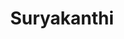 ---
title: Suryakanthi
category: grand_suite
roomtype: The Heritage Grand Suite
bg_image: "/images/rooms/img2.jpg"
rspec: 560 ft² / 52 m² / Park View / 2 Guests
spec:
- 560 ft2
- 2 Guests
- 1 Bed
- 1 Bathroom
para1: Lorem ipsum dolor sit amet, consectetuer adipiscing elit. Aenean commodo ligula eget dolor. Aenean massa. Cum sociis natoque penatibus et magnis dis parturient montes, nascetur ridiculus mus. 
para2: Donec quam felis, ultricies nec, pellentesque eu, pretium quis, sem. Nulla consequat massa quis enim. Donec pede justo, fringilla vel, aliquet nec, vulputate eget, arcu. In enim justo, rhoncus ut, imperdiet a, venenatis vitae, justo. Nullam dictum felis eu pede mollis pretium. Integer tincidunt.
included: 
- Private balcony
- 140x200 cm Elite bed
- Upholstered seat beside the panoramic window
- TV-UHD screen for watching mountaineering films
- Writing desk with USB ports for documenting your adventures
- Room safe for your top mountain photos
- Service station with Lavazza coffee machine, kettle and tea
- Bathroom with rain shower
- Comfortable terry towels and bathrobes
images: 
  - src: "/images/roomdp/Heritage Grand Suite- Suryakanthi/Grand Suite - A.jpeg"
    alt: "image 1"
  - src: "/images/roomdp/Heritage Grand Suite- Suryakanthi/Grand Suite-D.jpeg"
    alt: "image 2"
  - src: "/images/roomdp/Heritage Grand Suite- Suryakanthi/Grand Suite- E.jpeg"
    alt: "image 3"
  - src: "/images/roomdp/Heritage Grand Suite- Suryakanthi/Grand Suite -F.jpeg"
    alt: "image 4"

---